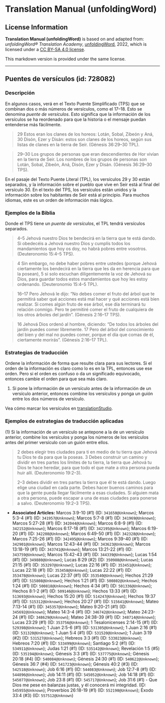 # Translation Manual (unfoldingWord)

## License Information

**Translation Manual (unfoldingWord)** is based on and adapted from: _unfoldingWord® Translation Academy_, [unfoldingWord](https://unfoldingword.org/utw), 2022, which is licensed under a [CC BY-SA 4.0 license](https://creativecommons.org/licenses/by-sa/4.0/legalcode.en).

This markdown version is provided under the same license.



--------------------------------

## Puentes de versículos (id: 728082)

### Descripción

En algunos casos, verá en el Texto Puente Simplificado (TPS) que se combinan dos o más números de versículos, como el 17–18\. Esto se denomina *puente de versículos*. Esto significa que la información de los versículos se ha reordenado para que la historia o el mensaje puedan entenderse más fácilmente.

> 29 Estos eran los clanes de los horeos: Lotán, Sobal, Zibeón y Aná, 30 Disón, Ezer y Disán: estos son clanes de los horeos, según sus listas de clanes en la tierra de Seír. (Génesis 36:29–30 TPL).

> 29–30 Los grupos de personas que eran descendientes de Hor vivían en la tierra de Seir. Los nombres de los grupos de personas son Lotán, Sobal, Zibeón, Aná, Disón, Ezer y Disán. (Génesis 36:29–30 TPS).

En el pasaje del Texto Puente Literal (TPL), los versículos 29 y 30 están separados, y la información sobre el pueblo que vive en Seir está al final del versículo 30\. En el texto del TPS, los versículos están unidos y la información sobre los habitantes de Seir está al principio. Para muchos idiomas, este es un orden de información más lógico.

### Ejemplos de la Biblia

Donde el TPS tiene un *puente de versículos*, el TPL tendrá versículos separados.

> 4–5 Jehová nuestro Dios te bendecirá en la tierra que te está dando. Si obedecéis a Jehová nuestro Dios y cumplís todos los mandamientos que hoy os doy, no habrá pobres entre vosotros. (Deuteronomio 15:4–5 TPS).

> 4 Sin embargo, no debe haber pobres entre ustedes (porque Jehová ciertamente los bendecirá en la tierra que les da en herencia para que la posean), 5 si solo escuchan diligentemente la voz de Jehová su Dios, para guardar todos estos mandamientos que hoy les estoy ordenando. (Deuteronomio 15:4–5 TPL).

> 16–17 Pero Jehová le dijo: “No debes comer el fruto del árbol que te permitirá saber qué acciones está mal hacer y qué acciones está bien realizar. Si comes algún fruto de ese árbol, ese día terminará tu relación conmigo. Pero te permitiré comer el fruto de cualquiera de los otros árboles del jardín”. (Génesis 2:16–17 TPS).

> 16 Jehová Dios ordenó al hombre, diciendo: “De todos los árboles del jardín puedes comer libremente. 17 Pero del árbol del conocimiento del bien y del mal no puedes comer, porque el día que comas de él, ciertamente morirás”. (Génesis 2:16–17 TPL).

### Estrategias de traducción

Ordene la información de forma que resulte clara para sus lectores. Si el orden de la información es claro como lo es en la TPL, entonces use ese orden. Pero si el orden es confuso o da un significado equivocado, entonces cambie el orden para que sea más claro.

1. Si pone la información de un versículo antes de la información de un versículo anterior, entonces combine los versículos y ponga un guión entre los dos números de versículo.

Vea cómo marcar los versículos en [translationStudio](http://help.door43.org/en/knowledgebase/13-translationstudio-android/docs/24-marking-verses-in-translationstudio).

### Ejemplos de estrategias de traducción aplicadas

(1\) Si la información de un versículo se antepone a la de un versículo anterior, combine los versículos y ponga los números de los versículos antes del primer versículo con un guión entre ellos.

> 2 debes elegir tres ciudades para ti en medio de tu tierra que Jehová tu Dios te da para que la poseas. 3 Debes construir un camino y dividir en tres partes los límites de tu tierra, la tierra que Jehová tu Dios te hace heredar, para que todo el que mate a otra persona pueda huir allí. (Deuteronomio 19:2–3\).
> 
> 2–3 debes dividir en tres partes la tierra que él te está dando. Luego elige una ciudad en cada parte. Debes hacer buenos caminos para que la gente pueda llegar fácilmente a esas ciudades. Si alguien mata a otra persona, puede escapar a una de esas ciudades para ponerse a salvo. (Deuteronomio 19:2–3 TPS).

* **Associated Articles:** Marcos 3:9-10 (#1) (ID: `341650@Unknown`); Marcos 5:3-4 (#1) (ID: `341957@Unknown`); Marcos 5:7-8 (#1) (ID: `341969@Unknown`); Marcos 5:27-28 (#1) (ID: `342044@Unknown`); Marcos 6:8-9 (#1) (ID: `342152@Unknown`); Marcos 6:17-18 (#1) (ID: `342195@Unknown`); Marcos 6:19-20 (#1) (ID: `342208@Unknown`); Marcos 6:49-50 (#1) (ID: `342328@Unknown`); Marcos 7:25-26 (#1) (ID: `342495@Unknown`); Marcos 9:39-40 (#1) (ID: `342901@Unknown`); Marcos 12:43-44 (#1) (ID: `343623@Unknown`); Marcos 13:18-19 (#1) (ID: `343741@Unknown`); Marcos 13:21-22 (#1) (ID: `343759@Unknown`); Marcos 15:42-43 (#1) (ID: `344339@Unknown`); Lucas 1:54 (#1) (ID: `349880@Unknown`); Lucas 8:29 (#2) (ID: `350988@Unknown`); Lucas 21:15 (#1) (ID: `353297@Unknown`); Lucas 22:16 (#1) (ID: `353451@Unknown`); Lucas 22:18 (#1) (ID: `353458@Unknown`); Lucas 22:22 (#1) (ID: `353478@Unknown`); Lucas 22:37 (#1) (ID: `353540@Unknown`); Hechos 21:29 (#1) (ID: `515808@Unknown`); Hechos 1:21 (#1) (ID: `500802@Unknown`); Hechos 1:24 (#1) (ID: `500818@Unknown`); Hechos 4:34 (#1) (ID: `501336@Unknown`); Hechos 8:1-2 (#1) (ID: `509146@Unknown`); Hechos 13:33 (#1) (ID: `513693@Unknown`); Hechos 15:20 (#1) (ID: `514247@Unknown`); Hechos 19:37 (#1) (ID: `515312@Unknown`); Hechos 20:27 (#1) (ID: `515641@Unknown`); Mateo 7:13-14 (#1) (ID: `345357@Unknown`); Mateo 9:20-21 (#1) (ID: `345692@Unknown`); Mateo 14:3-4 (#1) (ID: `346742@Unknown`); Mateo 24:23-24 (#1) (ID: `348629@Unknown`); Mateo 24:38-39 (#1) (ID: `348714@Unknown`); Lucas 23:29 (#1) (ID: `353756@Unknown`); 1 Tesalonicenses 2:14-15 (#1) (ID: `529398@Unknown`); 1 Juan 2:5-6 (#1) (ID: `531305@Unknown`); 1 Juan 2:16 (#1) (ID: `531320@Unknown`); 1 Juan 5:4 (#1) (ID: `531520@Unknown`); 1 Juan 3:19 (#2) (ID: `531527@Unknown`); Hebreos 3:3 (#1) (ID: `533023@Unknown`); Hebreos 7:20 (#1) (ID: `533499@Unknown`); Santiago 5:2 (#1) (ID: `534911@Unknown`); Judas 1:21 (#1) (ID: `535142@Unknown`); Revelación 1:5 (#5) (ID: `535194@Unknown`); Génesis 3:3 (#1) (ID: `537775@Unknown`); Génesis 20:18 (#4) (ID: `540084@Unknown`); Génesis 24:30 (#1) (ID: `540622@Unknown`); Génesis 36:7 (#4) (ID: `541723@Unknown`); Génesis 40:2 (#3) (ID: `542518@Unknown`); Job 6:16 (#1) (ID: `544083@Unknown`); Job 12:7-8 (#1) (ID: `544896@Unknown`); Job 14:11 (#1) (ID: `545052@Unknown`); Job 14:18 (#1) (ID: `545077@Unknown`); Job 23:8 (#1) (ID: `545717@Unknown`); Job 31:6 (#1) - Que Dios me pese en balanzas justas, y él conocerá mi integridad. (ID: `545955@Unknown`); Proverbios 26:18-19 (#1) (ID: `552190@Unknown`); Éxodo 33:4 (#3) (ID: `557512@Unknown`)

